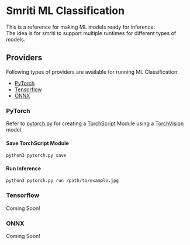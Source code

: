 # Smriti ML Classification
This is a reference for making ML models ready for inference.  
The idea is for smriti to support multiple runtimes for different types of models.

## Providers
Following types of providers are available for running ML Classification:
- [PyTorch](https://pytorch.org/)
- [Tensorflow](https://www.tensorflow.org/)
- [ONNX](https://onnxruntime.ai/)

### PyTorch
Refer to [pytorch.py](pytorch.py) for creating a [TorchScript](https://pytorch.org/docs/stable/jit.html) Module using a [TorchVision](https://pytorch.org/vision/stable/index.html) model.

#### Save TorchScript Module
```
python3 pytorch.py save
```

#### Run Inference
```
python3 pytorch.py run /path/to/example.jpg
```

### Tensorflow
Coming Soon!

### ONNX
Coming Soon!

